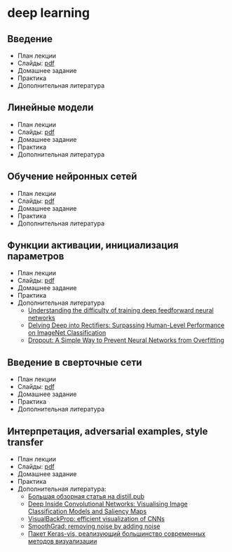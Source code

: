 # deep learning


## Введение 
* План лекции
* Слайды: [pdf](/introduction.pdf)
* Домашнее задание 
* Практика
* Дополнительная литература

## Линейные модели 
* План лекции
* Слайды: [pdf](/week_2.pdf)
* Домашнее задание 
* Практика
* Дополнительная литература

## Обучение нейронных сетей
* План лекции
* Слайды: [pdf](/week_3.pdf)
* Домашнее задание 
* Практика
* Дополнительная литература

## Функции активации, инициализация параметров
* План лекции
* Слайды: [pdf](/week_4.pdf)
* Домашнее задание 
* Практика
* Дополнительная литература
  * [Understanding the difficulty of training deep feedforward neural networks](http://proceedings.mlr.press/v9/glorot10a/glorot10a.pdf)
  * [Delving Deep into Rectifiers:
Surpassing Human-Level Performance on ImageNet Classification](https://arxiv.org/pdf/1502.01852.pdf)
  * [Dropout: A Simple Way to Prevent Neural Networks from
Overfitting](http://jmlr.org/papers/volume15/srivastava14a.old/srivastava14a.pdf)


## Введение в сверточные сети
* План лекции
* Слайды: [pdf](/week_5.pdf)
* Домашнее задание 
* Практика 
* Дополнительная литература


## Интерпретация, adversarial examples, style transfer
* План лекции
* Слайды: [pdf](/week_6.pdf)
* Домашнее задание 
* Практика
* Дополнительная литература:
  * [Большая обзорная статья на distill.pub](https://distill.pub/2017/feature-visualization/)
  * [Deep Inside Convolutional Networks: Visualising Image Classification Models and Saliency Maps](https://arxiv.org/abs/1312.6034)
  * [VisualBackProp: efficient visualization of CNNs](https://arxiv.org/abs/1611.05418)
  * [SmoothGrad: removing noise by adding noise](https://arxiv.org/abs/1706.03825)
  * [Пакет Keras-vis, реализующий большинство современных методов визуализации](https://github.com/raghakot/keras-vis)
